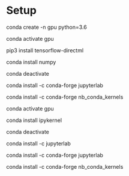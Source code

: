 # Setup

conda create -n gpu python=3.6

conda activate gpu

pip3 install tensorflow-directml

conda install numpy

conda deactivate

conda install -c conda-forge jupyterlab

conda install -c conda-forge nb_conda_kernels

conda activate gpu

conda install ipykernel

conda deactivate

conda install -c jupyterlab

conda install -c conda-forge jupyterlab

conda install -c conda-forge nb_conda_kernels
